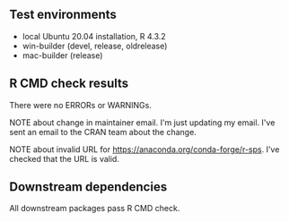 ## Test environments

- local Ubuntu 20.04 installation, R 4.3.2
- win-builder (devel, release, oldrelease)
- mac-builder (release)

## R CMD check results

There were no ERRORs or WARNINGs.

NOTE about change in maintainer email. I'm just updating my email. I've sent an 
email to the CRAN team about the change.

NOTE about invalid URL for https://anaconda.org/conda-forge/r-sps. I've checked
that the URL is valid.

## Downstream dependencies

All downstream packages pass R CMD check.
